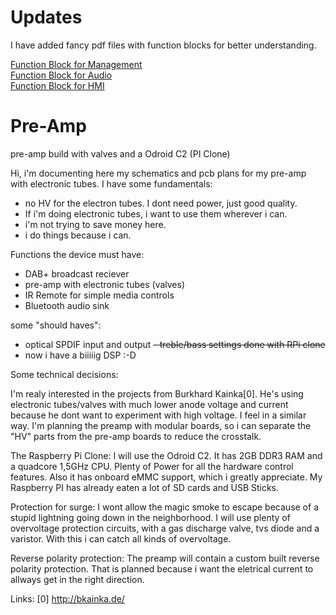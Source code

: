 # Updates

I have added fancy pdf files with function blocks for better understanding.
  
[Function Block for Management](visualblocks/functionblock%20management.pdf)  
[Function Block for Audio](visualblocks/functionblock%20audio.pdf)  
[Function Block for HMI](visualblocks/functionblock%20hmi.pdf)  
  
# Pre-Amp
pre-amp build with valves and a Odroid C2 (PI Clone)

Hi,
i'm documenting here my schematics and pcb plans for my pre-amp with electronic tubes. I have some fundamentals:

- no HV for the electron tubes.
  I dont need power, just good quality.
- If i'm doing electronic tubes, i want to use them wherever i can.
- i'm not trying to save money here.
- i do things because i can.

Functions the device must have:
- DAB+ broadcast reciever
- pre-amp with electronic tubes (valves)
- IR Remote for simple media controls
- Bluetooth audio sink

some "should haves":
- optical SPDIF input and output
~~- treble/bass settings done with RPi clone~~
- now i have a biiiiig DSP :-D

Some technical decisions:

I'm realy interested in the projects from Burkhard Kainka[0]. He's using electronic tubes/valves with much lower anode voltage and current because he dont want to experiment with high voltage. I feel in a similar way.
I'm planning the preamp with modular boards, so i can separate the "HV" parts from the pre-amp boards to reduce the crosstalk.

The Raspberry Pi Clone:
I will use the Odroid C2. It has 2GB DDR3 RAM and a quadcore 1,5GHz CPU. Plenty of Power for all the hardware control features. Also it has onboard eMMC support, which i greatly appreciate. My Raspberry PI has already eaten a lot of SD cards and USB Sticks.

Protection for surge:
I wont allow the magic smoke to escape because of a stupid lightning going down in the neighborhood. I will use plenty of overvoltage protection circuits, with a gas discharge valve, tvs diode and a varistor. With this i can catch all kinds of overvoltage.

Reverse polarity protection:
The preamp will contain a custom built reverse polarity protection. That is planned because i want the eletrical current to allways get in the right direction.


Links:
[0] http://bkainka.de/
